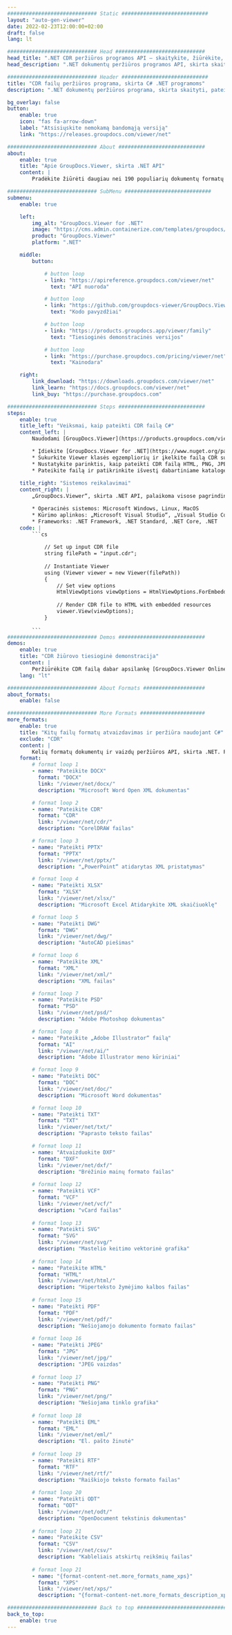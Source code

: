 ```yaml
---
############################# Static ############################
layout: "auto-gen-viewer"
date: 2022-02-23T12:00:00+02:00
draft: false
lang: lt

############################# Head #############################
head_title: ".NET CDR peržiūros programos API – skaitykite, žiūrėkite, atvaizduokite C# VB.NET"
head_description: ".NET dokumentų peržiūros programos API, skirta skaityti, pateikti ir rodyti CDR bet kokio tipo C#, ASP.NET, VB.NET ir .NET Core programose."

############################# Header ############################
title: "CDR failų peržiūros programa, skirta C# .NET programoms" 
description: ".NET dokumentų peržiūros programa, skirta skaityti, pateikti ir rodyti CDR failą bet kokio tipo C#, ASP.NET, VB.NET ir .NET Core programose. Peržiūrėkite pateiktus failus su tikru formatavimu ir išdėstymu HTML5, PDF formatu arba kaip vaizdą naudodami kelias kodo eilutes." 

bg_overlay: false
button:
    enable: true
    icon: "fas fa-arrow-down"
    label: "Atsisiųskite nemokamą bandomąją versiją"
    link: "https://releases.groupdocs.com/viewer/net"

############################# About ############################
about:
    enable: true
    title: "Apie GroupDocs.Viewer, skirta .NET API" 
    content: |
        Pradėkite žiūrėti daugiau nei 190 populiarių dokumentų formatų savo .NET programose naudodami GroupDocs.Viewer, skirtą .NET API, pridėdami kelias kodo eilutes. Kūrėjai gali lengvai rodyti PDF, teksto apdorojimo, „Excel“ skaičiuoklės, pristatymo, „Visio“, „Project“, „Outlook“ ir daugelio kitų populiarių dokumentų formatų HTML5, vaizdo ar PDF režimais. Dokumento atvaizdavimas yra greitas, identiškas pirminiam šaltinio failui ir jam nereikia įdiegti papildomos programinės įrangos ar kitų išorinių bibliotekų.

############################# SubMenu ############################
submenu:
    enable: true

    left:
        img_alt: "GroupDocs.Viewer for .NET"
        image: "https://cms.admin.containerize.com/templates/groupdocs/images/product-logos/90x90-noborder/groupdocs-viewer-net.png"
        product: "GroupDocs.Viewer"
        platform: ".NET"

    middle:
        button:

            # button loop
            - link: "https://apireference.groupdocs.com/viewer/net"
              text: "API nuoroda"

            # button loop
            - link: "https://github.com/groupdocs-viewer/GroupDocs.Viewer-for-.NET"
              text: "Kodo pavyzdžiai"

            # button loop
            - link: "https://products.groupdocs.app/viewer/family"
              text: "Tiesioginės demonstracinės versijos"

            # button loop
            - link: "https://purchase.groupdocs.com/pricing/viewer/net"
              text: "Kainodara"

    right:
        link_download: "https://downloads.groupdocs.com/viewer/net"
        link_learn: "https://docs.groupdocs.com/viewer/net"
        link_buy: "https://purchase.groupdocs.com"

############################# Steps ############################
steps:
    enable: true
    title_left: "Veiksmai, kaip pateikti CDR failą C#" 
    content_left: |
        Naudodami [GroupDocs.Viewer](https://products.groupdocs.com/viewer/net/) atlikdami kelis veiksmus galite pateikti CDR į HTML, JPEG, PNG arba PDF.

        * Įdiekite [GroupDocs.Viewer for .NET](https://www.nuget.org/packages/groupdocs.viewer) naudodami mėgstamą paketų tvarkyklę. 
        * Sukurkite Viewer klasės egzempliorių ir įkelkite failą CDR su visu keliu. 
        * Nustatykite parinktis, kaip pateikti CDR failą HTML, PNG, JPEG arba PDF formatu. 
        * Pateikite failą ir patikrinkite išvestį dabartiniame kataloge. 
        
    title_right: "Sistemos reikalavimai" 
    content_right: |
        „GroupDocs.Viewer“, skirta .NET API, palaikoma visose pagrindinėse platformose ir operacinėse sistemose. Prieš vykdydami toliau pateiktą kodą, įsitikinkite, kad jūsų sistemoje yra įdiegtos šios būtinos sąlygos.

        * Operacinės sistemos: Microsoft Windows, Linux, MacOS 
        * Kūrimo aplinkos: „Microsoft Visual Studio“, „Visual Studio Code“, .NET CLI 
        * Frameworks: .NET Framework, .NET Standard, .NET Core, .NET 
    code: |
        ```cs
                        
            // Set up input CDR file
            string filePath = "input.cdr";
        
            // Instantiate Viewer
            using (Viewer viewer = new Viewer(filePath))
            {
            	// Set view options 
            	HtmlViewOptions viewOptions = HtmlViewOptions.ForEmbeddedResources();
                    
            	// Render CDR file to HTML with embedded resources
            	viewer.View(viewOptions);
            }
             
        ```
############################# Demos ############################
demos:
    enable: true
    title: "CDR žiūrovo tiesioginė demonstracija"
    content: |
        Peržiūrėkite CDR failą dabar apsilankę [GroupDocs.Viewer Online Apps](https://products.groupdocs.app/viewer/cdr) svetainėje.
    lang: "lt"

############################# About Formats ####################
about_formats:
    enable: false

############################# More Formats #####################
more_formats:
    enable: true
    title: "Kitų failų formatų atvaizdavimas ir peržiūra naudojant C#"
    exclude: "CDR"
    content: |
        Kelių formatų dokumentų ir vaizdų peržiūros API, skirta .NET. Peržiūrėkite kai kuriuos toliau pateiktus populiarius failų formatus be jokių išorinių peržiūros priemonių.
    format: 
        # format loop 1
        - name: "Pateikite DOCX"
          format: "DOCX"
          link: "/viewer/net/docx/"
          description: "Microsoft Word Open XML dokumentas" 

        # format loop 2
        - name: "Pateikite CDR" 
          format: "CDR"
          link: "/viewer/net/cdr/"
          description: "CorelDRAW failas" 

        # format loop 3
        - name: "Pateikti PPTX"
          format: "PPTX"
          link: "/viewer/net/pptx/"
          description: "„PowerPoint“ atidarytas XML pristatymas" 

        # format loop 4
        - name: "Pateikti XLSX"
          format: "XLSX"
          link: "/viewer/net/xlsx/"
          description: "Microsoft Excel Atidarykite XML skaičiuoklę" 

        # format loop 5
        - name: "Pateikti DWG"
          format: "DWG"
          link: "/viewer/net/dwg/"
          description: "AutoCAD piešimas"

        # format loop 6
        - name: "Pateikite XML"
          format: "XML"
          link: "/viewer/net/xml/"
          description: "XML failas"

        # format loop 7
        - name: "Pateikite PSD"
          format: "PSD"
          link: "/viewer/net/psd/"
          description: "Adobe Photoshop dokumentas"

        # format loop 8
        - name: "Pateikite „Adobe Illustrator“ failą"
          format: "AI"
          link: "/viewer/net/ai/"
          description: "Adobe Illustrator meno kūriniai"

        # format loop 9
        - name: "Pateikti DOC"
          format: "DOC"
          link: "/viewer/net/doc/"
          description: "Microsoft Word dokumentas" 

        # format loop 10
        - name: "Pateikti TXT" 
          format: "TXT"
          link: "/viewer/net/txt/"
          description: "Paprasto teksto failas" 

        # format loop 11
        - name: "Atvaizduokite DXF" 
          format: "DXF"
          link: "/viewer/net/dxf/"
          description: "Brėžinio mainų formato failas"  
          
        # format loop 12
        - name: "Pateikti VCF"
          format: "VCF"
          link: "/viewer/net/vcf/"
          description: "vCard failas"  
              
        # format loop 13
        - name: "Pateikti SVG"
          format: "SVG"
          link: "/viewer/net/svg/"
          description: "Mastelio keitimo vektorinė grafika" 
          
        # format loop 14
        - name: "Pateikite HTML"
          format: "HTML"
          link: "/viewer/net/html/"
          description: "Hiperteksto žymėjimo kalbos failas" 
          
        # format loop 15
        - name: "Pateikti PDF"
          format: "PDF"
          link: "/viewer/net/pdf/"
          description: "Nešiojamojo dokumento formato failas"
          
        # format loop 16
        - name: "Pateikti JPEG"
          format: "JPG"
          link: "/viewer/net/jpg/"
          description: "JPEG vaizdas"
          
        # format loop 17
        - name: "Pateikti PNG"
          format: "PNG"
          link: "/viewer/net/png/"
          description: "Nešiojama tinklo grafika" 
          
        # format loop 18
        - name: "Pateikti EML"
          format: "EML"
          link: "/viewer/net/eml/"
          description: "El. pašto žinutė" 
          
        # format loop 19
        - name: "Pateikti RTF"
          format: "RTF"
          link: "/viewer/net/rtf/"
          description: "Raiškiojo teksto formato failas" 
          
        # format loop 20
        - name: "Pateikti ODT"
          format: "ODT"
          link: "/viewer/net/odt/"
          description: "OpenDocument tekstinis dokumentas" 
          
        # format loop 21
        - name: "Pateikite CSV"
          format: "CSV"
          link: "/viewer/net/csv/"
          description: "Kableliais atskirtų reikšmių failas" 
          
        # format loop 21
        - name: "{format-content-net.more_formats_name_xps}"
          format: "XPS"
          link: "/viewer/net/xps/"
          description: "{format-content-net.more_formats_description_xps}" 

############################# Back to top ###############################
back_to_top:
    enable: true
---
```

